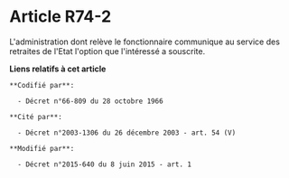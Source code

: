 # Article R74-2

L'administration dont relève le fonctionnaire communique au      service des retraites de l'Etat l'option que l'intéressé a
souscrite.

**Liens relatifs à cet article**

	**Codifié par**:

	  - Décret n°66-809 du 28 octobre 1966

	**Cité par**:

	  - Décret n°2003-1306 du 26 décembre 2003 - art. 54 (V)

	**Modifié par**:

	  - Décret n°2015-640 du 8 juin 2015 - art. 1
